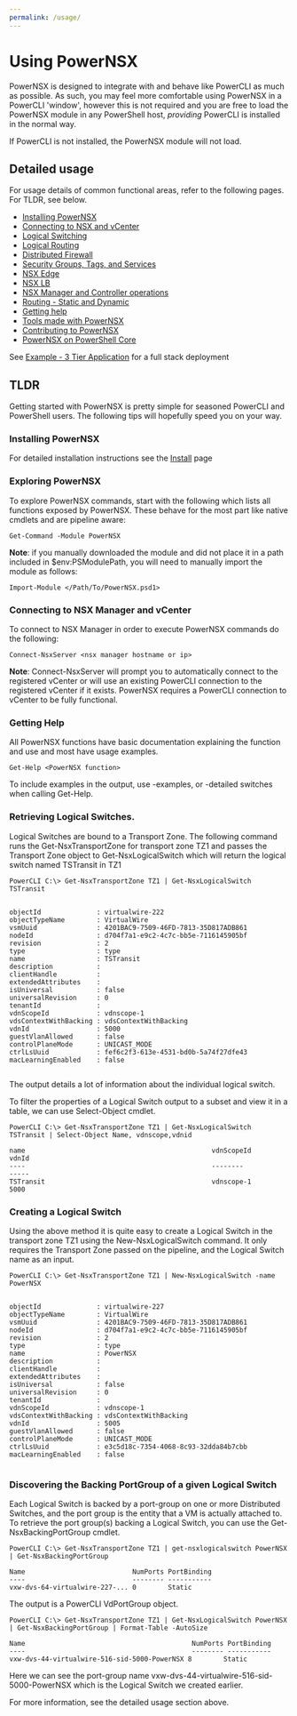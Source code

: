 ```yaml
---
permalink: /usage/
---
```


# Using PowerNSX

PowerNSX is designed to integrate with and behave like PowerCLI as much as possible.  As such, you may feel more comfortable using PowerNSX in a PowerCLI 'window', however this is not required and you are free to load the PowerNSX module in any PowerShell host, _providing_ PowerCLI is installed in the normal way.

If PowerCLI is not installed, the PowerNSX module will not load.

## Detailed usage

For usage details of common functional areas, refer to the following pages.  For TLDR, see below.

* [Installing PowerNSX](/install/)
* [Connecting to NSX and vCenter](/connect/)
* [Logical Switching](/ls/)
* [Logical Routing](/dlr/)
* [Distributed Firewall](/dfw/)
* [Security Groups, Tags, and Services](/secops/)
* [NSX Edge](/esg/)
* [NSX LB](/lb/)
* [NSX Manager and Controller operations](/manager/)
* [Routing - Static and Dynamic](/routing/)
* [Getting help](/help/)
* [Tools made with PowerNSX](/tools/)
* [Contributing to PowerNSX](/contrib/)
* [PowerNSX on PowerShell Core](/powernsxcore/)

See [Example - 3 Tier Application](/example/) for a full stack deployment

## TLDR

Getting started with PowerNSX is pretty simple for seasoned PowerCLI and PowerShell users.  The following tips will hopefully speed you on your way.

### Installing PowerNSX

For detailed installation instructions see the [Install](/install) page

### Exploring PowerNSX

To explore PowerNSX commands, start with the following which lists all functions exposed by PowerNSX.  These behave for the most part like native cmdlets and are pipeline aware:

```
Get-Command -Module PowerNSX
```
**Note**: if you manually downloaded the module and did not place it in a path included in $env:PSModulePath, you will need to manually import the module as follows:


```
Import-Module </Path/To/PowerNSX.psd1>
```

### Connecting to NSX Manager and vCenter

To connect to NSX Manager in order to execute PowerNSX commands do the following:

```
Connect-NsxServer <nsx manager hostname or ip>
```
**Note**:  Connect-NsxServer will prompt you to automatically connect to the registered vCenter or will use an existing PowerCLI connection to the registered vCenter if it exists.  PowerNSX requires a PowerCLI connection to vCenter to be fully functional.

### Getting Help

All PowerNSX functions have basic documentation explaining the function and use and most have usage examples.

```
Get-Help <PowerNSX function>
```

To include examples in the output, use -examples, or -detailed switches when calling Get-Help.

### Retrieving Logical Switches.

Logical Switches are bound to a Transport Zone. The following command runs the Get-NsxTransportZone for transport zone TZ1 and passes the Transport Zone object to Get-NsxLogicalSwitch which will return the logical switch named TSTransit in TZ1

```
PowerCLI C:\> Get-NsxTransportZone TZ1 | Get-NsxLogicalSwitch TSTransit


objectId              : virtualwire-222
objectTypeName        : VirtualWire
vsmUuid               : 4201BAC9-7509-46FD-7813-35D817ADB861
nodeId                : d704f7a1-e9c2-4c7c-bb5e-7116145905bf
revision              : 2
type                  : type
name                  : TSTransit
description           :
clientHandle          :
extendedAttributes    :
isUniversal           : false
universalRevision     : 0
tenantId              :
vdnScopeId            : vdnscope-1
vdsContextWithBacking : vdsContextWithBacking
vdnId                 : 5000
guestVlanAllowed      : false
controlPlaneMode      : UNICAST_MODE
ctrlLsUuid            : fef6c2f3-613e-4531-bd0b-5a74f27dfe43
macLearningEnabled    : false


```

The output details a lot of information about the individual logical switch.

To filter the properties of a Logical Switch output to a subset and view it in a table, we can use Select-Object cmdlet.

```
PowerCLI C:\> Get-NsxTransportZone TZ1 | Get-NsxLogicalSwitch TSTransit | Select-Object Name, vdnscope,vdnid

name                                               vdnScopeId                                        vdnId
----                                               --------                                          -----
TSTransit                                          vdnscope-1                                        5000
```

### Creating a Logical Switch

Using the above method it is quite easy to create a Logical Switch in the transport zone TZ1 using the New-NsxLogicalSwitch command. It only requires the Transport Zone passed on the pipeline, and the Logical Switch name as an input.


```
PowerCLI C:\> Get-NsxTransportZone TZ1 | New-NsxLogicalSwitch -name PowerNSX


objectId              : virtualwire-227
objectTypeName        : VirtualWire
vsmUuid               : 4201BAC9-7509-46FD-7813-35D817ADB861
nodeId                : d704f7a1-e9c2-4c7c-bb5e-7116145905bf
revision              : 2
type                  : type
name                  : PowerNSX
description           :
clientHandle          :
extendedAttributes    :
isUniversal           : false
universalRevision     : 0
tenantId              :
vdnScopeId            : vdnscope-1
vdsContextWithBacking : vdsContextWithBacking
vdnId                 : 5005
guestVlanAllowed      : false
controlPlaneMode      : UNICAST_MODE
ctrlLsUuid            : e3c5d18c-7354-4068-8c93-32dda84b7cbb
macLearningEnabled    : false


```

### Discovering the Backing PortGroup of a given Logical Switch

Each Logical Switch is backed by a port-group on one or more Distributed Switches, and the port group is the entity that a VM is actually attached to.  To retrieve the port group(s) backing a Logical Switch, you can use the Get-NsxBackingPortGroup cmdlet.

```
PowerCLI C:\> Get-NsxTransportZone TZ1 | get-nsxlogicalswitch PowerNSX | Get-NsxBackingPortGroup

Name                           NumPorts PortBinding
----                           -------- -----------
vxw-dvs-64-virtualwire-227-... 0        Static

```

The output is a PowerCLI VdPortGroup object.

```
PowerCLI C:\> Get-NsxTransportZone TZ1 | Get-NsxLogicalSwitch PowerNSX | Get-NsxBackingPortGroup | Format-Table -AutoSize

Name                                          NumPorts PortBinding
----                                          -------- -----------
vxw-dvs-44-virtualwire-516-sid-5000-PowerNSX 8        Static

```

Here we can see the port-group name vxw-dvs-44-virtualwire-516-sid-5000-PowerNSX which is the Logical Switch we created earlier.

For more information, see the detailed usage section above.